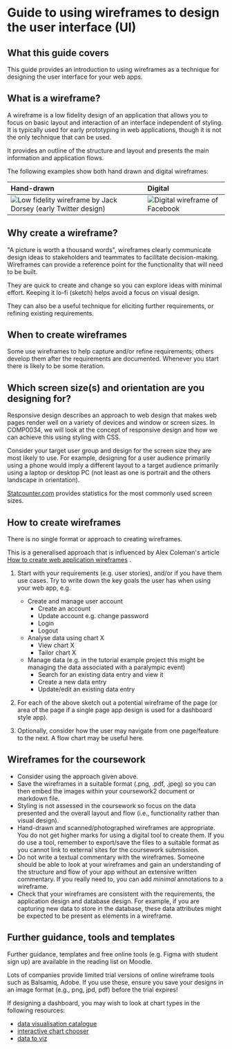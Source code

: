 # Guide to using wireframes to design the user interface (UI)

## What this guide covers

This guide provides an introduction to using wireframes as a technique for designing the user interface for your web
apps.

## What is a wireframe?

A wireframe is a low fidelity design of an application that allows you to focus on basic layout and interaction of an
interface independent of styling. It is typically used for early prototyping in web applications, though it is not the
only technique that can be used.

It provides an outline of the structure and layout and presents the main information and application flows.

The following examples show both hand drawn and digital wireframes:

| Hand-drawn                                                                                                                                | Digital                                                                                                    |
|:------------------------------------------------------------------------------------------------------------------------------------------|:-----------------------------------------------------------------------------------------------------------|
| ![Low fidelity wireframe by Jack Dorsey (early Twitter design)](https://nicholsons.github.io/comp0034-5/assets/img/twitter_wireframe.png) | ![Digital wireframe of Facebook](https://nicholsons.github.io/comp0034-5/assets/img/digital_wireframe.png) |

## Why create a wireframe?

"A picture is worth a thousand words", wireframes clearly communicate design ideas to stakeholders and teammates to
facilitate decision-making. Wireframes can provide a reference point for the functionality that will need to be built.

They are quick to create and change so you can explore ideas with minimal effort. Keeping it lo-fi (sketch) helps avoid
a focus on visual design.

They can also be a useful technique for eliciting further requirements, or refining existing requirements.

## When to create wireframes

Some use wireframes to help capture and/or refine requirements; others develop them after the requirements are
documented. Whenever you start there is likely to be some iteration.

## Which screen size(s) and orientation are you designing for?

Responsive design describes an approach to web design that makes web pages render well on a variety of devices and
window or screen sizes. In COMP0034, we will look at the concept of responsive design and how we can
achieve this using styling with CSS.

Consider your target user group and design for the screen size they are most likely to use.
For example, designing for a user audience primarily using a phone would imply a different layout to a target audience
primarily using a laptop or desktop PC (not least as one is portrait and the others landscape in orientation).

[Statcounter.com](https://gs.statcounter.com/screen-resolution-stats) provides statistics for the most commonly used
screen sizes.

## How to create wireframes

There is no single format or approach to creating wireframes.

This is a generalised approach that is influenced by Alex Coleman's
article [How to create web application wireframes](https://selftaughtcoders.com/how-to-create-web-application-wireframes/)
.

1. Start with your requirements (e.g. user stories), and/or if you have them use cases.
   Try to write down the key goals the user has when using your web app, e.g.

    - Create and manage user account
        - Create an account
        - Update account e.g. change password
        - Login
        - Logout
    - Analyse data using chart X
        - View chart X
        - Tailor chart X
    - Manage data (e.g. in the tutorial example project this might be managing the data associated with a paralympic
      event)
        - Search for an existing data entry and view it
        - Create a new data entry
        - Update/edit an existing data entry

2. For each of the above sketch out a potential wireframe of the page (or area of the page if a single page app design
   is used for a dashboard style app).

3. Optionally, consider how the user may navigate from one page/feature to the next. A flow chart may be useful here.

## Wireframes for the coursework

- Consider using the approach given above.
- Save the wireframes in a suitable format (.png, .pdf, .jpeg) so you can then embed the images within your coursework2
  document or markdown file.
- Styling is not assessed in the coursework so focus on the data presented and the overall layout and flow (i.e.,
  functionality rather than visual design).
- Hand-drawn and scanned/photographed wireframes are appropriate. You do not get higher marks for using
  a digital tool to create them. If you do use a tool, remember to export/save the files to a suitable format as you
  cannot link to external sites for the coursework submission.
- Do not write a textual commentary with the wireframes. Someone should be able to look at your wireframes and gain an
  understanding of the structure and flow of your app without an extensive written commentary. If you really need to,
  you can add _minimal_ annotations to a wireframe.
- Check that your wireframes are consistent with the requirements, the application design and database design. For
  example, if you are capturing new data to store in the database, these data attributes might be expected to be present
  as elements in a wireframe.

## Further guidance, tools and templates

Further guidance, templates and free online tools (e.g. Figma with student sign up) are available in the reading list on
Moodle.

Lots of companies provide limited trial versions of online wireframe tools such as Balsamiq, Adobe. If you use these,
ensure you save your designs in an image format (e.g., png, jpd, pdf) before the trial expires!

If designing a dashboard, you may wish to look at chart types in the following resources:

- [data visualisation catalogue](https://datavizcatalogue.com/index.html)
- [interactive chart chooser](https://depictdatastudio.com/charts/)
- [data to viz](https://www.data-to-viz.com/)
